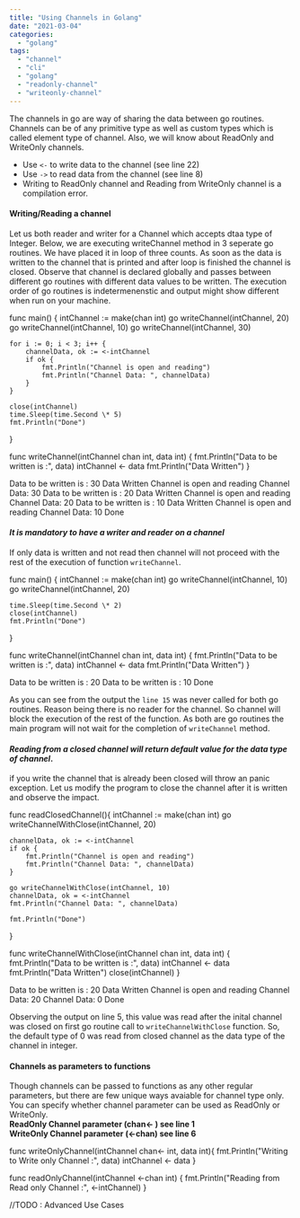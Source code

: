 ```yaml
---
title: "Using Channels in Golang"
date: "2021-03-04"
categories: 
  - "golang"
tags: 
  - "channel"
  - "cli"
  - "golang"
  - "readonly-channel"
  - "writeonly-channel"
---
```


The channels in go are way of sharing the data between go routines. Channels can be of any primitive type as well as custom types which is called element type of channel. Also, we will know about ReadOnly and WriteOnly channels.

- Use `<-` to write data to the channel (see line 22)
- Use `->` to read data from the channel (see line 8)
- Writing to ReadOnly channel and Reading from WriteOnly channel is a compilation error.

#### **Writing/Reading a channel**

Let us both reader and writer for a Channel which accepts dtaa type of Integer. Below, we are executing writeChannel method in 3 seperate go routines. We have placed it in loop of three counts. As soon as the data is written to the channel that is printed and after loop is finished the channel is closed. Observe that channel is declared globally and passes between different go routines with different data values to be written. The execution order of go routines is indetermenenstic and output might show different when run on your machine.

func main() {
	intChannel := make(chan int)
	go writeChannel(intChannel, 20)
	go writeChannel(intChannel, 10)
	go writeChannel(intChannel, 30)

	for i := 0; i < 3; i++ {
		channelData, ok := <-intChannel
		if ok {
			fmt.Println("Channel is open and reading")
			fmt.Println("Channel Data: ", channelData)
		}
	}

	close(intChannel)
	time.Sleep(time.Second \* 5)
	fmt.Println("Done")
}

func writeChannel(intChannel chan int, data int) {
	fmt.Println("Data to be written is :", data)
	intChannel <- data
	fmt.Println("Data Written")
}

Data to be written is : 30
Data Written
Channel is open and reading
Channel Data:  30
Data to be written is : 20
Data Written
Channel is open and reading
Channel Data:  20
Data to be written is : 10
Data Written
Channel is open and reading
Channel Data:  10
Done

#### **_It is mandatory to have a writer and reader on a channel_**

If only data is written and not read then channel will not proceed with the rest of the execution of function `writeChannel`.

func main() {
	intChannel := make(chan int)
	go writeChannel(intChannel, 10)
	go writeChannel(intChannel, 20)

	time.Sleep(time.Second \* 2)
	close(intChannel)
    fmt.Println("Done")
}

func writeChannel(intChannel chan int, data int) {
	fmt.Println("Data to be written is :", data)
	intChannel <- data
	fmt.Println("Data Written")
}

Data to be written is : 20
Data to be written is : 10
Done

As you can see from the output the `line 15` was never called for both go routines. Reason being there is no reader for the channel. So channel will block the execution of the rest of the function. As both are go routines the main program will not wait for the completion of `writeChannel` method.  

#### **_Reading from a closed channel will return default value for the data type of channel_**.

if you write the channel that is already been closed will throw an panic exception. Let us modify the program to close the channel after it is written and observe the impact.

func readClosedChannel(){
	intChannel := make(chan int)
	go writeChannelWithClose(intChannel, 20)

	channelData, ok := <-intChannel
	if ok {
		fmt.Println("Channel is open and reading")
		fmt.Println("Channel Data: ", channelData)
	}

	go writeChannelWithClose(intChannel, 10)
	channelData, ok = <-intChannel
	fmt.Println("Channel Data: ", channelData)

	fmt.Println("Done")
}

func writeChannelWithClose(intChannel chan int, data int) {
	fmt.Println("Data to be written is :", data)
	intChannel <- data
	fmt.Println("Data Written")
	close(intChannel)
}

Data to be written is : 20
Data Written
Channel is open and reading
Channel Data:  20
Channel Data:  0
Done

Observing the output on line 5, this value was read after the inital channel was closed on first go routine call to `writeChannelWithClose` function. So, the default type of 0 was read from closed channel as the data type of the channel in integer.

#### **Channels as parameters to functions**

Though channels can be passed to functions as any other regular parameters, but there are few unique ways avaiable for channel type only. You can specify whether channel parameter can be used as ReadOnly or WriteOnly.  
**ReadOnly Channel parameter (chan<- ) see line 1  
WriteOnly Channel parameter (<-chan) see line 6**

func writeOnlyChannel(intChannel chan<- int, data int){
	fmt.Println("Writing to Write only Channel :", data)
	intChannel <- data
}

func readOnlyChannel(intChannel <-chan int) {
	fmt.Println("Reading from Read only Channel :", <-intChannel)
}

//TODO : Advanced Use Cases
